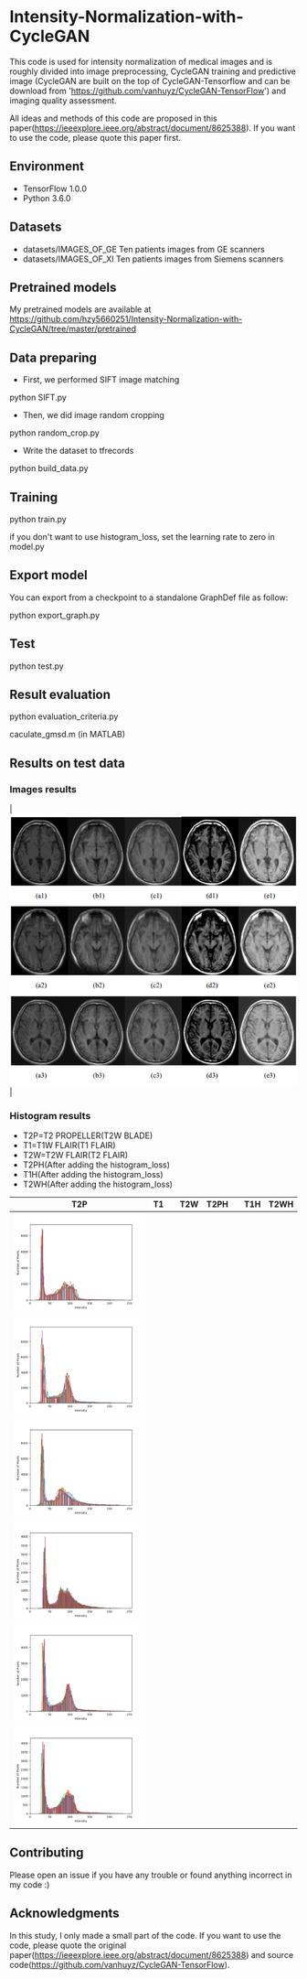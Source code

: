 # Intensity-Normalization-with-CycleGAN

This code is used for intensity normalization of medical images and is roughly divided into image preprocessing, CycleGAN training and predictive image (CycleGAN are built on the top of CycleGAN-Tensorflow and can be download from 'https://github.com/vanhuyz/CycleGAN-TensorFlow') and imaging quality assessment.

All ideas and methods of this code are proposed in this paper(https://ieeexplore.ieee.org/abstract/document/8625388). If you want to use the code, please quote this paper first.

## Environment

* TensorFlow 1.0.0
* Python 3.6.0

## Datasets

* datasets/IMAGES_OF_GE Ten patients images from GE scanners
* datasets/IMAGES_OF_XI Ten patients images from Siemens scanners

## Pretrained models
My pretrained models are available at https://github.com/hzy5660251/Intensity-Normalization-with-CycleGAN/tree/master/pretrained

## Data preparing

* First, we performed SIFT image matching

python SIFT.py

* Then, we did image random cropping

python random_crop.py

* Write the dataset to tfrecords

python build_data.py

## Training

python train.py

if you don't want to use histogram_loss, set the learning rate to zero in model.py

## Export model

You can export from a checkpoint to a standalone GraphDef file as follow:

python export_graph.py

## Test

python test.py

## Result evaluation

python evaluation_criteria.py

caculate_gmsd.m (in MATLAB)

## Results on test data
### Images results

|![apple2orange_1](results/results.png) |
### Histogram results

* T2P=T2 PROPELLER(T2W BLADE)
* T1=T1W FLAIR(T1 FLAIR)
* T2W=T2W FLAIR(T2 FLAIR)
* T2PH(After adding the histogram_loss)
* T1H(After adding the histogram_loss)
* T2WH(After adding the histogram_loss)

| T2P | T1 | | T2W | T2PH | | T1H | T2WH |
|-------|--------|-|-------|--------|-|-------|--------|
|![apple2orange_1](results/Figure_1.png) | 
![apple2orange_1](results/Figure_2.png)| 
|![apple2orange_2](results/Figure_3.png) | 
![apple2orange_2](results/Figure_4.png)| 
|![apple2orange_3](results/Figure_5.png) | 
![apple2orange_3](results/Figure_6.png)|

## Contributing
Please open an issue if you have any trouble or found anything incorrect in my code :)

## Acknowledgments
In this study, I only made a small part of the code. If you want to use the code, please quote the original paper(https://ieeexplore.ieee.org/abstract/document/8625388) and source code(https://github.com/vanhuyz/CycleGAN-TensorFlow).

